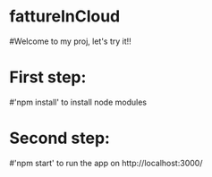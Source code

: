 # fattureInCloud

#Welcome to my proj, let's try it!!


# First step:
#'npm install' to install node modules

# Second step:
#'npm start' to run the app on http://localhost:3000/
